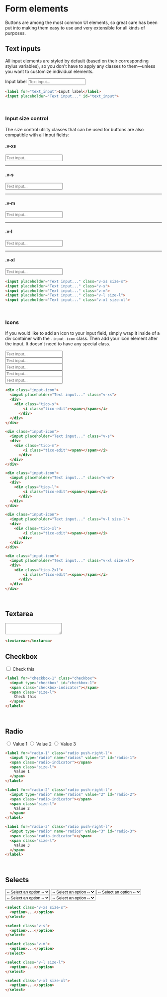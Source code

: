 # Form elements

Buttons are among the most common UI elements, so great care has been put into making them easy to use and
very extensible for all kinds of purposes.

## Text inputs

All input elements are styled by default (based on their corresponding stylus variables), so you don't have
to apply any classes to them&mdash;unless you want to customize individual elements.

<div>
  <label for="text_input">Input label</label>
  <input placeholder="Text input..." id="text_input">
</div>

```html
<label for="text_input">Input label</label>
<input placeholder="Text input..." id="text_input">
```

<br>

### Input size control

The size control utility classes that can be used for buttons are also compatible with all input fields:

#### .v-xs

<div>
  <input placeholder="Text input..." class="v-xs size-s">
</div>

---

#### .v-s

<div>
  <input placeholder="Text input..." class="v-s">
</div>

---

#### .v-m

<div>
  <input placeholder="Text input..." class="v-m">
</div>

---

#### .v-l

<div>
  <input placeholder="Text input..." class="v-l size-l">
</div>

---

#### .v-xl

<div>
  <input placeholder="Text input..." class="v-xl size-xl">
</div>

```html
<input placeholder="Text input..." class="v-xs size-s">
<input placeholder="Text input..." class="v-s">
<input placeholder="Text input..." class="v-m">
<input placeholder="Text input..." class="v-l size-l">
<input placeholder="Text input..." class="v-xl size-xl">
```

<br>

### Icons

If you would like to add an icon to your input field, simply wrap it inside of a div container with the
`.input-icon` class. Then add your icon element after the input. It doesn't need to have any special class.

<div class="input-icon push-down">
  <input placeholder="Text input..." class="v-xs">
  <div>
    <div class="tico-s">
        <i class="tico-edit">
          <span></span>
        </i>
      </div>
  </div>
</div>

<div class="input-icon push-down">
  <input placeholder="Text input..." class="v-s">
  <div>
    <div class="tico-m">
        <i class="tico-edit">
          <span></span>
        </i>
      </div>
  </div>
</div>

<div class="input-icon push-down">
  <input placeholder="Text input..." class="v-m">
  <div>
    <div class="tico-l">
        <i class="tico-edit">
          <span></span>
        </i>
      </div>
  </div>
</div>

<div class="input-icon push-down">
  <input placeholder="Text input..." class="v-l size-l">
  <div>
    <div class="tico-xl">
        <i class="tico-edit">
          <span></span>
        </i>
      </div>
  </div>
</div>

<div class="input-icon push-down">
  <input placeholder="Text input..." class="v-xl size-xl">
  <div>
    <div class="tico-2xl">
        <i class="tico-edit">
          <span></span>
        </i>
      </div>
  </div>
</div>

```html
<div class="input-icon">
  <input placeholder="Text input..." class="v-xs">
  <div>
    <div class="tico-s">
        <i class="tico-edit"><span></span></i>
      </div>
  </div>
</div>

<div class="input-icon">
  <input placeholder="Text input..." class="v-s">
  <div>
    <div class="tico-m">
        <i class="tico-edit"><span></span></i>
      </div>
  </div>
</div>

<div class="input-icon">
  <input placeholder="Text input..." class="v-m">
  <div>
    <div class="tico-l">
        <i class="tico-edit"><span></span></i>
      </div>
  </div>
</div>

<div class="input-icon">
  <input placeholder="Text input..." class="v-l size-l">
  <div>
    <div class="tico-xl">
        <i class="tico-edit"><span></span></i>
      </div>
  </div>
</div>

<div class="input-icon">
  <input placeholder="Text input..." class="v-xl size-xl">
  <div>
    <div class="tico-2xl">
        <i class="tico-edit"><span></span></i>
      </div>
  </div>
</div>
```

<br>

## Textarea

<textarea></textarea>

```html
<textarea></textarea>
```

## Checkbox

<div class="push-down">
  <label for="checkbox-1" class="checkbox">
    <input type="checkbox" id="checkbox-1">
    <span class="checkbox-indicator"></span>
    <span class="size-l">
      Check this
    </span>
  </label>
</div>

```html
<label for="checkbox-1" class="checkbox">
  <input type="checkbox" id="checkbox-1">
  <span class="checkbox-indicator"></span>
  <span class="size-l">
    Check this
  </span>
</label>
```

<br>

## Radio

<div class="push-down">
  <label for="radio-1" class="radio push-right-l">
    <input type="radio" name="radios" value="1" id="radio-1" selected>
    <span class="radio-indicator"></span>
    <span class="size-l">
      Value 1
    </span>
  </label>
  <label for="radio-2" class="radio push-right-l">
    <input type="radio" name="radios" value="2" id="radio-2">
    <span class="radio-indicator"></span>
    <span class="size-l">
      Value 2
    </span>
  </label>
  <label for="radio-3" class="radio push-right-l">
    <input type="radio" name="radios" value="3" id="radio-3">
    <span class="radio-indicator"></span>
    <span class="size-l">
      Value 3
    </span>
  </label>
</div>

```html
<label for="radio-1" class="radio push-right-l">
  <input type="radio" name="radios" value="1" id="radio-1">
  <span class="radio-indicator"></span>
  <span class="size-l">
    Value 1
  </span>
</label>

<label for="radio-2" class="radio push-right-l">
  <input type="radio" name="radios" value="2" id="radio-2">
  <span class="radio-indicator"></span>
  <span class="size-l">
    Value 2
  </span>
</label>

<label for="radio-3" class="radio push-right-l">
  <input type="radio" name="radios" value="3" id="radio-3">
  <span class="radio-indicator"></span>
  <span class="size-l">
    Value 3
  </span>
</label>
```

<br>

## Selects

<select class="v-xs size-s push-down">
  <option>
    -- Select an option --
  </option>
  <option>
    Option 1
  </option>
  <option>
    Option 2
  </option>
  <option>
    Option 3
  </option>
</select>

<select class="v-s push-down">
  <option>
    -- Select an option --
  </option>
  <option>
    Option 1
  </option>
  <option>
    Option 2
  </option>
  <option>
    Option 3
  </option>
</select>

<select class="v-m push-down">
  <option>
    -- Select an option --
  </option>
  <option>
    Option 1
  </option>
  <option>
    Option 2
  </option>
  <option>
    Option 3
  </option>
</select>

<select class="v-l size-l push-down">
  <option>
    -- Select an option --
  </option>
  <option>
    Option 1
  </option>
  <option>
    Option 2
  </option>
  <option>
    Option 3
  </option>
</select>

<select class="v-xl size-xl push-down">
  <option>
    -- Select an option --
  </option>
  <option>
    Option 1
  </option>
  <option>
    Option 2
  </option>
  <option>
    Option 3
  </option>
</select>

```html
<select class="v-xs size-s">
  <option>...</option>
</select>

<select class="v-s">
  <option>...</option>
</select>

<select class="v-m">
  <option>...</option>
</select>

<select class="v-l size-l">
  <option>...</option>
</select>

<select class="v-xl size-xl">
  <option>...</option>
</select>
```


